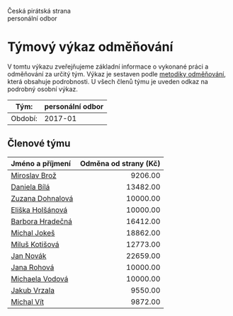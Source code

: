 Česká pirátská strana  
personální odbor

Týmový výkaz odměňování
===========================

V tomtu výkazu zveřejňujeme základní informace o vykonané práci a odměňování
za určitý tým. Výkaz je sestaven podle [metodiky odměňování][metodika],
která obsahuje podrobnosti. U všech členů týmu je uveden odkaz na podrobný osobní výkaz.

Tým:                     | personální odbor
-----------------------  | --------------------
Období:                  | 2017-01

Členové týmu
--------------

| Jméno a příjmení                      |   Odměna od strany (Kč) |
|:--------------------------------------|------------------------:|
| [Miroslav Brož](miroslav-broz/)       |                 9206.00 |
| [Daniela Bílá](daniela-bila/)         |                13482.00 |
| [Zuzana Dohnalová](zuzana-dohnalova/) |                10000.00 |
| [Eliška Holšánová](eliska-holsanova/) |                10000.00 |
| [Barbora Hradečná](barbora-hradecna/) |                16412.00 |
| [Michal Jokeš](michal-jokes/)         |                18862.00 |
| [Miluš Kotišová](milus-kotisova/)     |                12773.00 |
| [Jan Novák](jan-novak/)               |                22659.00 |
| [Jana Rohová](jana-rohova/)           |                10000.00 |
| [Michaela Vodová](michaela-vodova/)   |                10000.00 |
| [Jakub Vrzala](jakub-vrzala/)         |                 9550.00 |
| [Michal Vít](michal-vit/)             |                 9872.00 |


[metodika]: https://redmine.pirati.cz/projects/po/wiki/Odmenovani
